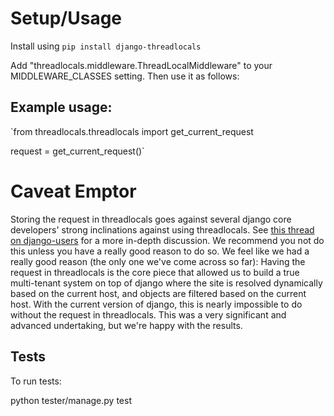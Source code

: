 Setup/Usage
===========
Install using `pip install django-threadlocals`

Add "threadlocals.middleware.ThreadLocalMiddleware" to your MIDDLEWARE_CLASSES setting.
Then use it as follows:

Example usage:
--------------
`from threadlocals.threadlocals import get_current_request

request = get_current_request()`


Caveat Emptor
==================

Storing the request in threadlocals goes against several django core developers' strong inclinations against using threadlocals.
See [this thread on django-users](https://groups.google.com/forum/?fromgroups=#!topic/django-users/5681nX0YPgQ) for a more in-depth discussion.
We recommend you not do this unless you have a really good reason to do so. We feel like we had a really good
reason (the only one we've come across so far):
Having the request in threadlocals is the core piece that allowed us to build a true multi-tenant system on top of django where the site is resolved dynamically based on the current host,
and  objects are filtered based on the current host. With the current version of django, this is nearly impossible to do without the request in threadlocals.  This was a very significant and advanced undertaking, but we're happy with the results.


Tests
-----

To run tests:

python tester/manage.py test

